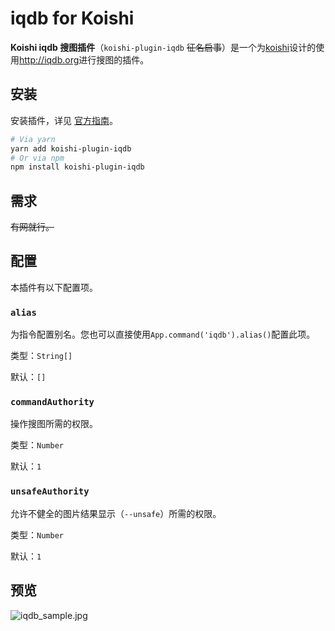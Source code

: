 # iqdb for Koishi

**Koishi iqdb 搜图插件**（`koishi-plugin-iqdb` ~~征名启事~~）是一个为[koishi](https://github.com/koishijs/koishi)设计的使用<http://iqdb.org>进行搜图的插件。

## 安装

安装插件，详见 [官方指南](https://koishi.js.org/guide/context.html)。

```bash
# Via yarn
yarn add koishi-plugin-iqdb
# Or via npm
npm install koishi-plugin-iqdb
```

## 需求

~~有网就行。~~

## 配置

本插件有以下配置项。

### `alias`

为指令配置别名。您也可以直接使用`App.command('iqdb').alias()`配置此项。

类型：`String[]`

默认：`[]`

### `commandAuthority`

操作搜图所需的权限。

类型：`Number`

默认：`1`

### `unsafeAuthority`

允许不健全的图片结果显示（`--unsafe`）所需的权限。

类型：`Number`

默认：`1`

## 预览

![iqdb_sample.jpg](https://i.loli.net/2021/03/01/XhmxIgc97be5R1k.jpg)
